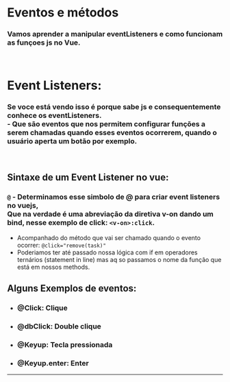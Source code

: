 # Eventos e métodos
### Vamos aprender a manipular eventListeners e como funcionam as funçoes js no Vue.
<br>

# Event Listeners:
### Se voce está vendo isso é porque sabe js e consequentemente conhece os eventListeners. <br> - Que são eventos que nos permitem configurar funções a serem chamadas quando esses eventos ocorrerem, quando o usuário aperta um botão por exemplo.
<br>

## Sintaxe de um Event Listener no vue: 
### `@` - Determinamos esse simbolo de @ para criar event listeners no vuejs, <br> Que na verdade é uma abreviação da diretiva v-on dando um bind, nesse exemplo de click: `<v-on>:click`.
- Acompanhado do método que vai ser chamado quando o evento ocorrer: `@click="remove(task)"`
- Poderiamos ter até passado nossa lógica com if em operadores ternários (statement in line) mas aq so passamos o nome da função que está em nossos methods. 

## Alguns Exemplos de eventos:
- ### @Click: Clique
- ### @dbClick: Double clique
- ### @Keyup: Tecla pressionada
- ### @Keyup.enter: Enter
---

